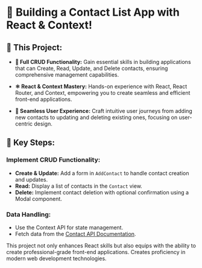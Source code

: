 # 🌟 Building a Contact List App with React & Context!

## 🚀 This Project:

- **🔗 Full CRUD Functionality:** Gain essential skills in building applications that can Create, Read, Update, and Delete contacts, ensuring comprehensive management capabilities.

- **⚛️ React & Context Mastery:** Hands-on experience with React, React Router, and Context, empowering you to create seamless and efficient front-end applications.

- **🔄 Seamless User Experience:** Craft intuitive user journeys from adding new contacts to updating and deleting existing ones, focusing on user-centric design.

## 📝 Key Steps:

### Implement CRUD Functionality:

- **Create & Update:** Add a form in `AddContact` to handle contact creation and updates.
- **Read:** Display a list of contacts in the `Contact` view.
- **Delete:** Implement contact deletion with optional confirmation using a Modal component.

### Data Handling:

- Use the Context API for state management.
- Fetch data from the [Contact API Documentation](https://playground.4geeks.com/contact/docs).


This project not only enhances React skills but also equips with the ability to create professional-grade front-end applications. Creates proficiency in modern web development technologies.
